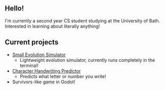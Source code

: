 ## Hello!

I'm currently a second year CS student studying at the University of Bath.
Interested in learning about literally anything!

## Current projects
- [Small Evolution Simulator](https://github.com/peteradrineda3/Small-Evolution-Simulator)
  - Lightweight evolution simulator, currently runs completely in the terminal!
- [Character Handwriting Predictor](http://github.com/peteradrineda3/Character-Handwriting-Predictor)
  - Predicts what letter or number you write!
- Survivors-like game in Godot!
<!--
**peteradrineda3/peteradrineda3** is a ✨ _special_ ✨ repository because its `README.md` (this file) appears on your GitHub profile.

Here are some ideas to get you started:

- 🔭 I’m currently working on ...
- 🌱 I’m currently learning ...
- 👯 I’m looking to collaborate on ...
- 🤔 I’m looking for help with ...
- 💬 Ask me about ...
- 📫 How to reach me: ...
- 😄 Pronouns: ...
- ⚡ Fun fact: ...
-->
